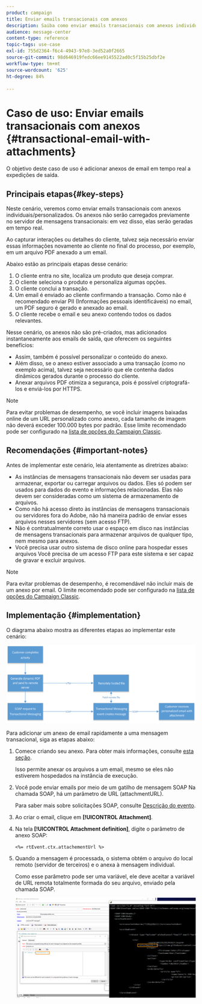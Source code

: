 ```yaml
---
product: campaign
title: Enviar emails transacionais com anexos
description: Saiba como enviar emails transacionais com anexos individuais e/ou personalizados usando o Adobe Campaign Classic.
audience: message-center
content-type: reference
topic-tags: use-case
exl-id: 755d2364-f6c4-4943-97e8-3ed52a0f2665
source-git-commit: 98d646919fedc66ee9145522ad0c5f15b25dbf2e
workflow-type: tm+mt
source-wordcount: '625'
ht-degree: 84%

---
```


# Caso de uso: Enviar emails transacionais com anexos {#transactional-email-with-attachments}

O objetivo deste caso de uso é adicionar anexos de email em tempo real a expedições de saída.

## Principais etapas{#key-steps}

Neste cenário, veremos como enviar emails transacionais com anexos individuais/personalizados. Os anexos não serão carregados previamente no servidor de mensagens transacionais: em vez disso, elas serão geradas em tempo real.

Ao capturar interações ou detalhes do cliente, talvez seja necessário enviar essas informações novamente ao cliente no final do processo, por exemplo, em um arquivo PDF anexado a um email.

Abaixo estão as principais etapas desse cenário:

1. O cliente entra no site, localiza um produto que deseja comprar.
1. O cliente seleciona o produto e personaliza algumas opções.
1. O cliente conclui a transação.
1. Um email é enviado ao cliente confirmando a transação. Como não é recomendado enviar PII (Informações pessoais identificáveis) no email, um PDF seguro é gerado e anexado ao email.
1. O cliente recebe o email e seu anexo contendo todos os dados relevantes.

Nesse cenário, os anexos não são pré-criados, mas adicionados instantaneamente aos emails de saída, que oferecem os seguintes benefícios:

* Assim, também é possível personalizar o conteúdo do anexo.
* Além disso, se o anexo estiver associado a uma transação (como no exemplo acima), talvez seja necessário que ele contenha dados dinâmicos gerados durante o processo do cliente.
* Anexar arquivos PDF otimiza a segurança, pois é possível criptografá-los e enviá-los por HTTPS.

>[!NOTE]
>
>Para evitar problemas de desempenho, se você incluir imagens baixadas online de um URL personalizado como anexo, cada tamanho de imagem não deverá exceder 100.000 bytes por padrão. Esse limite recomendado pode ser configurado na [lista de opções do Campaign Classic](../../installation/using/configuring-campaign-options.md#delivery).

## Recomendações {#important-notes}

Antes de implementar este cenário, leia atentamente as diretrizes abaixo:

* As instâncias de mensagens transacionais não devem ser usadas para armazenar, exportar ou carregar arquivos ou dados. Eles só podem ser usados para dados do evento e informações relacionadas. Elas não devem ser consideradas como um sistema de armazenamento de arquivos.
* Como não há acesso direto às instâncias de mensagens transacionais ou servidores fora do Adobe, não há maneira padrão de enviar esses arquivos nesses servidores (sem acesso FTP).
* Não é contratualmente correto usar o espaço em disco nas instâncias de mensagens transacionais para armazenar arquivos de qualquer tipo, nem mesmo para anexos.
* Você precisa usar outro sistema de disco online para hospedar esses arquivos Você precisa de um acesso FTP para este sistema e ser capaz de gravar e excluir arquivos.

>[!NOTE]
>
>Para evitar problemas de desempenho, é recomendável não incluir mais de um anexo por email. O limite recomendado pode ser configurado na [lista de opções do Campaign Classic](../../installation/using/configuring-campaign-options.md#delivery).

## Implementação {#implementation}

O diagrama abaixo mostra as diferentes etapas ao implementar este cenário:

![](assets/message-center-uc1.png)

Para adicionar um anexo de email rapidamente a uma mensagem transacional, siga as etapas abaixo:

1. Comece criando seu anexo. Para obter mais informações, consulte [esta seção](../../delivery/using/attaching-files.md#attach-a-personalized-file).

   Isso permite anexar os arquivos a um email, mesmo se eles não estiverem hospedados na instância de execução.

1. Você pode enviar emails por meio de um gatilho de mensagem SOAP Na chamada SOAP, há um parâmetro de URL (attachmentURL).

   Para saber mais sobre solicitações SOAP, consulte [Descrição do evento](../../message-center/using/event-description.md).

1. Ao criar o email, clique em **[!UICONTROL Attachment]**.

1. Na tela **[!UICONTROL Attachment definition]**, digite o parâmetro de anexo SOAP:

   ```
   <%= rtEvent.ctx.attachementUrl %>
   ```

1. Quando a mensagem é processada, o sistema obtém o arquivo do local remoto (servidor de terceiros) e o anexa à mensagem individual.

   Como esse parâmetro pode ser uma variável, ele deve aceitar a variável de URL remota totalmente formada do seu arquivo, enviado pela chamada SOAP.

   ![](assets/message-center-uc2.png)
